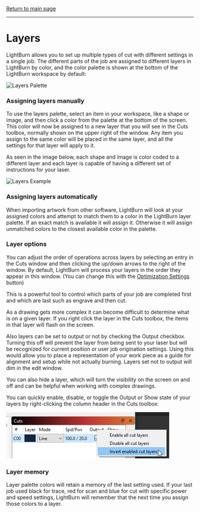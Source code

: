 [Return to main page](README.md)

----

# Layers

LightBurn allows you to set up multiple types of cut with different settings in a single job. The different parts of the job are assigned to different layers in LightBurn by color, and the color palette is shown at the bottom of the LightBurn workspace by default:

![Layers Palette](/img/LayersPalette.PNG)



### Assigning layers manually

To use the layers palette, select an item in your workspace, like a shape or image, and then click a color from the palette at the bottom of the screen. This color will now be assigned to a new layer that you will see in the Cuts toolbox, normally shown on the upper right of the window. Any item you assign to the same color will be placed in the same layer, and all the settings for that layer will apply to it.

As seen in the image below, each shape and image is color coded to a different layer and each layer is capable of having a different set of instructions for your laser. 

![Layers Example](/img/LayersExample.PNG)



### Assigning layers automatically

When importing artwork from other software, LightBurn will look at your assigned colors and attempt to match them to a color in the LightBurn layer palette. If an exact match is available it will assign it. Otherwise it will assign unmatched colors to the closest available color in the palette.



### Layer options

You can adjust the order of operations across layers by selecting an entry in the Cuts window and then clicking the up/down arrows to the right of the window.  By default, LightBurn will process your layers in the order they appear in this window. (You can change this with the [Optimization Settings](CutPlanner.md) button)

This is a powerful tool to control which parts of your job are completed first and which are last such as engrave and then cut.

As a drawing gets more complex it can become difficult to determine what is on a given layer. If you right click the layer in the Cuts toolbox, the items in that layer will flash on the screen.

Also layers can be set to output or not by checking the Output checkbox. Turning this off will prevent the layer from being sent to your laser but will be recognized for current position or user job origination settings. Using this would allow you to place a representation of your work piece as a guide for alignment and setup while not actually burning. Layers set not to output will dim in the edit window.

You can also hide a layer, which will turn the visibility on the screen on and off and can be helpful when working with complex drawings.

You can quickly enable, disable, or toggle the Output or Show state of your layers by right-clicking the column header in the Cuts toolbox:

![Layers Popup](./img/LayersRightClick.png)



### Layer memory

Layer palette colors will retain a memory of the last setting used. If your last job used black for trace, red for scan and blue for cut with specific power and speed settings, LightBurn will remember that the next time you assign those colors to a layer. 